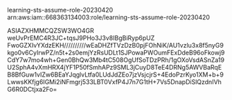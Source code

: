 learning-sts-assume-role-20230420
arn:aws:iam::668363134003:role/learning-sts-assume-role-20230420

ASIAZXHMMCQZSW3WO4GR
weUvPrEMC4R3JC+tqsJ9PHo3J3v8IBgBiRyp6pUZ
FwoGZXIvYXdzEKH//////////wEaDHZfTVzDzB0pjFOhNiK/AU1vzlu3x8f5nyG9kgo0v6CyIrwPZ/n5t+2s0emjYzRsUDLt1SJPowaPWOumFExDdeB96oFkowj9CdY7w7mo4wh+Gen0BhQw3Mb4tC508OgUfSoTDzPRh/1gOXoVsdASnZa19U2SphA4vXmHRX4jYF1P50fSmhAPz9SML3jCuyD8TeE4DRNg5AWVBaRqEB8BfGuw1vIZw6BEaYJqglvLtfa0LUdJdZEo7jzVsjcjrS+4EdoPzrKyo1XM+b+9LwwsKKfjg6IGMi2iNFmgrj533LBT0VxfP4J7n7G1tH+7Vs5DnapDiSlQzdnIVhG6R0DCtjxa2Fo=